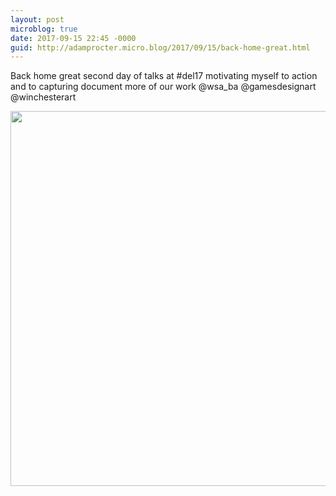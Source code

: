 ```yaml
---
layout: post
microblog: true
date: 2017-09-15 22:45 -0000
guid: http://adamprocter.micro.blog/2017/09/15/back-home-great.html
---
```

Back home great second day of talks at #del17 motivating myself to action and to capturing document more of our work @wsa_ba @gamesdesignart @winchesterart

<img src="http://discursive.adamprocter.co.uk/uploads/2017/f83c2b5556.jpg" width="600" height="600" />
